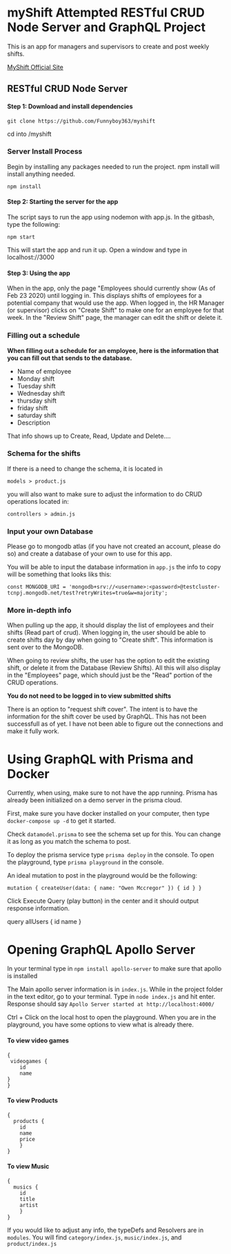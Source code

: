 # myShift Attempted RESTful CRUD Node Server and GraphQL Project
This is an app for managers and supervisors to create and post weekly shifts.

[MyShift Official Site](https://myshift-gs.herokuapp.com/ "myshift offical site")

## RESTful CRUD Node Server
#### Step 1: Download and install dependencies

`git clone https://github.com/Funnyboy363/myshift`

cd into /myshift

### Server Install Process
Begin by installing any packages needed to run the project. npm install will install anything needed.

`npm install`

#### Step 2: Starting the server for the app
The script says to run the app using nodemon with app.js. In the gitbash, type the following:

`npm start`

This will start the app and run it up. Open a window and type in localhost://3000

#### Step 3: Using the app

When in the app, only the page "Employees should currently show (As of Feb 23 2020) until logging in. This displays shifts of employees for a potential company that would use the app.
 When logged in, the HR Manager (or supervisor) clicks on "Create Shift" to make one for an employee for that week. In the "Review Shift" page, the manager can edit the shift or delete it.

 ### Filling out a schedule

 **When filling out a schedule for an employee, here is the information that you can fill out that sends to the database.** 

* Name of employee
* Monday shift
* Tuesday shift
* Wednesday shift  
* thursday shift
* friday shift
* saturday shift
* Description

That info shows up to Create, Read, Update and Delete....

### Schema for the shifts

If there is a need to change the schema, it is located in 

`models > product.js`

you will also want to make sure to adjust the information to do CRUD operations located in:

`controllers > admin.js`


### Input your own Database

Please go to mongodb atlas (if you have not created an account, please do so) and create a database of your own to use for this app. 

You will be able to input the database information in `app.js`
the info to copy will be something that looks liks this:

```const MONGODB_URI = 'mongodb+srv://<username>:<password>@testcluster-tcnpj.mongodb.net/test?retryWrites=true&w=majority';```

### More in-depth info
When pulling up the app, it should display the list of employees and their shifts (Read part of crud). When logging in, the user should be able to create shifts day by day when going to "Create shift". This information is sent over to the MongoDB. 

When going to review shifts, the user has the option to edit the existing shift, or delete it from the Database (Review Shifts). All this will also display in the "Employees" page, which should just be the "Read" portion of the CRUD operations. 

**You do not need to be logged in to view submitted shifts**

There is an option to "request shift cover". The intent is to have the information for the shift cover be used by GraphQL. This has not been successfull as of yet. I have not been able to figure out the connections and make it fully work. 


# Using GraphQL with Prisma and Docker

Currently, when using, make sure to not have the app running.
Prisma has already been initialized on a demo server in the prisma cloud. 

First, make sure you have docker installed on your computer, then type `docker-compose up -d` to get it started.

Check `datamodel.prisma` to see the schema set up for this. You can change it as long as you match the schema to post.

To deploy the prisma service type `prisma deploy` in the console.
To open the playground, type `prisma playground` in the console.

An ideal mutation to post in the playground would be the following:

` mutation {
    createUser(data: {
        name: "Owen Mccregor"
    }) {
        id
    }
} `

Click Execute Query (play button) in the center and it should output response information.



query allUsers {
    id
    name
}


# Opening GraphQL Apollo Server
In your terminal type in `npm install apollo-server` to make sure that apollo is installed

The Main apollo server information is in `index.js`.
While in the project folder in the text editor, go to your terminal.
Type in `node index.js` and hit enter.
Response should say 
`Apollo Server started at http://localhost:4000/`

Ctrl + Click on the local host to open the playground.
When you are in the playground, you have some options to view what is already there. 

#### To view video games
```
{
 videogames {
    id
    name
}
} 
```

#### To view Products
```
{
  products {
    id
    name
    price
    }
}
```

#### To view Music
```
{
  musics {
    id
    title
    artist
    }
}
```

If you would like to adjust any info, the typeDefs and Resolvers are in 
`modules`. You will find `category/index.js`, `music/index.js`, and `product/index.js`